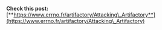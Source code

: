 





**Check this post:** [**https://www.errno.fr/artifactory/Attacking\_Artifactory**](https://www.errno.fr/artifactory/Attacking\_Artifactory)






